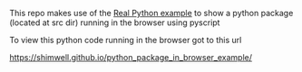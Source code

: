 This repo makes use of the [Real Python example]([url](https://realpython.com/pyscript-python-in-browser/)) to show a python package (located at src dir) running in the browser using pyscript

To view this python code running in the browser got to this url

[https://shimwell.github.io/python_package_in_browser_example/
]([url](https://shimwell.github.io/python_package_in_browser_example/)https://shimwell.github.io/python_package_in_browser_example/)
